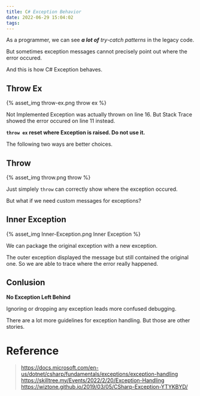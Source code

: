 ```yaml
---
title: C# Exception Behavior
date: 2022-06-29 15:04:02
tags:
---
```


As a programmer, we can see ***a lot of*** *try-catch patterns* in the legacy code.

But sometimes exception messages cannot precisely point out where the error occured.

And this is how C# Exception behaves.

<!-- more -->

## Throw Ex

{% asset_img throw-ex.png throw ex %}

Not Implemented Exception was actually thrown on line 16. But Stack Trace showed the error occured on line 11 instead.

**`throw ex` reset where Exception is raised. Do not use it.**

The following two ways are better choices.

## Throw

{% asset_img throw.png throw %}

Just simplely `throw` can correctly show where the exception occured.

But what if we need custom messages for exceptions?

## Inner Exception

{% asset_img Inner-Exception.png Inner Exception %}

We can package the original exception with a new exception.

The outer exception displayed the message but still contained the original one. So we are able to trace where the error really happened.

## Conlusion

**No Exception Left Behind**

Ignoring or dropping any exception leads more confused debugging.

There are a lot more guidelines for exception handling. But those are other stories.

# Reference

> https://docs.microsoft.com/en-us/dotnet/csharp/fundamentals/exceptions/exception-handling
> https://skilltree.my/Events/2022/2/20/Exception-Handling
> https://wiztone.github.io/2019/03/05/CSharp-Exception-YTYKBYD/
